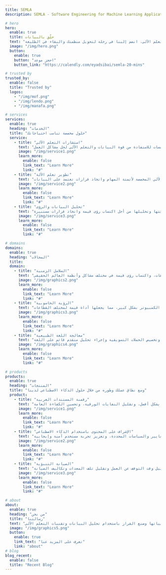 ```yaml
---
title: SEMLA
description: SEMLA - Software Engineering for Machine Learning Applications

# hero
hero:
  enable: true
  title: حلِّق بالبيانات
  text: "نحن نسعى جاهدين للارتقاء بعملك من خلال قوة البيانات والتعلم الآلي. انضم إلينا في رحلة لتحويل منظمتك والبقاء في الطليعة"
  image: "/img/hero.png"
  button:
    enable: true
    button: "احجز موعد"
    button_link: "https://calendly.com/eyadsibai/semla-20-mins"

# trusted by
trusted_by:
  enable: false
  title: "Trusted by"
  logos:
    - "/img/mof.png"
    - "/img/lendo.png"
    - "/img/manafa.png"

# services
services:
  enable: true
  heading: "الخدمات"
  title: "حلول مخصصة تناسب احتياجاتك"
  service:
    - title: "استشارات التعلم الآلي"
      text: "نحن نقدم نصائح وإرشادات الخبراء للمؤسسات للاستفادة من قوة البيانات والتعلم الآلي لحل مشاكل العمل"
      image: "/img/service1.png"
      learn_more:
        enable: false
        link_text: "Learn More"
        link: "#"
    - title: "تطوير تعلم الآلة"
      text: "نحن نصمم ونبني وننشر نماذج وحلول التعلم الآلي المخصصة لأتمتة المهام واتخاذ قرارات تعتمد على البيانات"
      image: "/img/service2.png"
      learn_more:
        enable: false
        link_text: "Learn More"
        link: "#"
    - title: "تحليل البيانات والرؤى"
      text: "نحن نساعدك في عملية جمع البيانات ومعالجتها وتحليلها من أجل اكتساب رؤى قيمة واتخاذ قرارات مستنيرة"
      image: "/img/service3.png"
      learn_more:
        enable: false
        link_text: "Learn More"
        link: "#"

# domains
domains:
  enable: true
  heading: "المجالات"
  title:
  domain:
    - title: "السلاسل الزمنية"
      text: "نطبق تقنيات التعلم الآلي على البيانات التي يتم جمعها بمرور الوقت أو بناءً على الأحداث، مثل أسعار الأسهم وقراءات درجة الحرارة والمشتريات التي قام بها العملاء أو نقرات موقع الويب وحتى البيانات المرتبة في تنسيق جدول ، مما يجعل من الممكن عمل تنبؤات وتحديد الأنماط و الاتجاهات، واكتساب رؤى قيمة في مختلف مشاكل وأنظمة العالم الحقيقي"
      image: "/img/graphics2.png"
      learn_more:
        enable: false
        link_text: "Learn More"
        link: "#"
    - title: "الرؤية الحاسوبية"
      text: "نقوم بتحليل وتفسير ونمذجة البيانات المرئية مثل الصور ومقاطع الفيديو لأداء مهام مثل التعرف على الأشياء وتصنيف الصور واكتشاف الكائنات والتجزئة الدلالية وغيرها. مع التقدم في التعلم العميق والشبكات العصبية، تحسنت دقة وأداء التعلم الآلي لرؤية الكمبيوتر بشكل كبير، مما يجعلها أداة قيمة لمختلف القطاعات"
      image: "/img/graphics3.png"
      learn_more:
        enable: false
        link_text: "Learn More"
        link: "#"
    - title: "معالجة اللغة الطبيعية"
      text: "يتمتع فريقنا بخبرة في تطوير نماذج التعلم العميق لمجموعة واسعة من تطبيقات البرمجة اللغوية العصبية، بما في ذلك التعرف على الكلام، وتصنيف النص ، وتحليل المشاعر، والتعرف على الكيانات المسماة، وإنشاء النص، وأنظمة الحوار، وأنظمة الإجابة على الأسئلة. بفضل خبرتنا في المجال، يمكن للشركات تحسين مشاركة العملاء وأتمتة دعم العملاء وتخصيص الحملات التسويقية وإجراء تحليل متقدم قائم على اللغة"
      image: "/img/graphics4.png"
      learn_more:
        enable: false
        link_text: "Learn More"
        link: "#"

# products
products:
  enable: true
  heading: "المنتجات"
  title: "وسع نطاق عملك وطوره من خلال حلول الذكاء الاصطناعي لدينا"
  product:
    - title: "رقمنة المستندات العربية"
      text: "استخدام تقنية التعرف الضوئي على الحروف لاستخراج النص من الصور وتحويله إلى تنسيق نصي قابل للتحرير. يمكن أن يساعد هذا المنظمات على إدارة معلوماتها بشكل أفضل، وتقليل النفايات الورقية، وتحسين الكفاءة العامة"
      image: "/img/service1.png"
      learn_more:
        enable: false
        link_text: "Learn More"
        link: "#"
    - title: "الإشراف على المحتوى باستخدام الذكاء الاصطناعي"
      text: "مراجعة النصوص أو الصور أو مقاطع الفيديو وتصفيتها تلقائيًا للتأكد من توافقها مع المعايير والسياسات المحددة، وتعزيز تجربة مستخدم آمنة وإيجابية"
      image: "/img/service2.png"
      learn_more:
        enable: false
        link_text: "Learn More"
        link: "#"
    - title: "الصيانة التنبؤية"
      text: "توقع متى من المحتمل أن تتعطل المعدات أو الآلات وقم بجدولة مهام الصيانة قبل حدوث تلك الأعطال. الهدف من الصيانة التنبؤية هو تقليل وقت التوقف عن العمل وتقليل تلف المعدات وتكاليف الصيانة"
      image: "/img/service3.png"
      learn_more:
        enable: false
        link_text: "Learn More"
        link: "#"

# about
about:
  enable: true
  heading: "من نحن"
  title: "رسالتنا"
  text: "لمساعدة الشركات على الارتقاء بعملياتها وصنع القرار باستخدام تحليل البيانات وتقنيات التعلم الآلي"
  image: "/img/graphics5.png"
  button:
    enable: true
    link_text: "تعرف على المزيد عنا"
    link: "about"
# blog
blog_recent:
  enable: false
  title: "Recent Blog"
---
```

